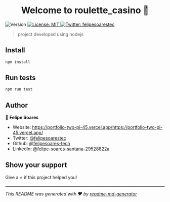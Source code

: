 <h1 align="center">Welcome to roulette_casino 👋</h1>
<p>
  <img alt="Version" src="https://img.shields.io/badge/version-1.0.0-blue.svg?cacheSeconds=2592000" />
  <a href="#" target="_blank">
    <img alt="License: MIT" src="https://img.shields.io/badge/License-MIT-yellow.svg" />
  </a>
  <a href="https://twitter.com/felipesoarestec" target="_blank">
    <img alt="Twitter: felipesoarestec" src="https://img.shields.io/twitter/follow/felipesoarestec.svg?style=social" />
  </a>
</p>

> project developed using nodejs
## Install

```sh
npm install
```

## Run tests

```sh
npm run test
```

## Author

👤 **Felipe Soares**

* Website: https://portfolio-two-pi-45.vercel.app/https://portfolio-two-pi-45.vercel.app/
* Twitter: [@felipesoarestec](https://twitter.com/felipesoarestec)
* Github: [@felipesoares-tech](https://github.com/felipesoares-tech)
* LinkedIn: [@felipe-soares-santana-29528822a](https://linkedin.com/in/felipe-soares-santana-29528822a)

## Show your support

Give a ⭐️ if this project helped you!

***
_This README was generated with ❤️ by [readme-md-generator](https://github.com/kefranabg/readme-md-generator)_